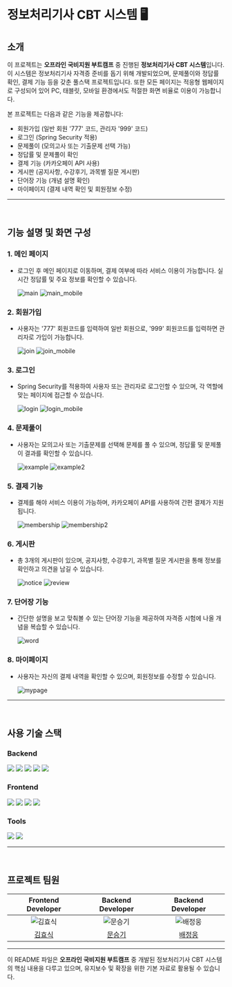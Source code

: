 # 정보처리기사 CBT 시스템 🖥️

## 소개

이 프로젝트는 **오프라인 국비지원 부트캠프** 중 진행된 **정보처리기사 CBT 시스템**입니다. 이 시스템은 정보처리기사 자격증 준비를 돕기 위해 개발되었으며, 문제풀이와 정답률 확인, 결제 기능 등을 갖춘 풀스택 프로젝트입니다. 또한 모든 페이지는 적응형 웹페이지로 구성되어 있어 PC, 태블릿, 모바일 환경에서도 적절한 화면 비율로 이용이 가능합니다.

본 프로젝트는 다음과 같은 기능을 제공합니다:
- 회원가입 (일반 회원 '777' 코드, 관리자 '999' 코드)
- 로그인 (Spring Security 적용)
- 문제풀이 (모의고사 또는 기출문제 선택 가능)
- 정답률 및 문제풀이 확인
- 결제 기능 (카카오페이 API 사용)
- 게시판 (공지사항, 수강후기, 과목별 질문 게시판)
- 단어장 기능 (개념 설명 확인)
- 마이페이지 (결제 내역 확인 및 회원정보 수정)

---

<br>

## 기능 설명 및 화면 구성

### 1. 메인 페이지
- 로그인 후 메인 페이지로 이동하며, 결제 여부에 따라 서비스 이용이 가능합니다. 실시간 정답률 및 주요 정보를 확인할 수 있습니다.

  ![main](https://github.com/user-attachments/assets/1f0a71a9-2ce4-4b2a-9c39-886bf4701ae0)
  ![main_mobile](https://github.com/user-attachments/assets/49328608-540f-4de3-801e-f2b5eb4e26a0)

### 2. 회원가입
- 사용자는 '777' 회원코드를 입력하여 일반 회원으로, '999' 회원코드를 입력하면 관리자로 가입이 가능합니다.

  ![join](https://github.com/user-attachments/assets/d68c6698-a810-4205-ae56-35177ed3b914)
  ![join_mobile](https://github.com/user-attachments/assets/9637f45a-64a4-4d6b-b8fd-8e07b7e56e3b)

### 3. 로그인
- Spring Security를 적용하여 사용자 또는 관리자로 로그인할 수 있으며, 각 역할에 맞는 페이지에 접근할 수 있습니다.

  ![login](https://github.com/user-attachments/assets/5e35a026-d4c4-4712-9144-d0047d4e1b27)
  ![login_mobile](https://github.com/user-attachments/assets/20739878-5131-4518-9b9b-a6f3225e4647)

### 4. 문제풀이
- 사용자는 모의고사 또는 기출문제를 선택해 문제를 풀 수 있으며, 정답률 및 문제풀이 결과를 확인할 수 있습니다.

  ![example](https://github.com/user-attachments/assets/2d10e247-9342-4f07-b58c-7afd896d1ad4)
  ![example2](https://github.com/user-attachments/assets/9ed992d1-a6ce-480e-885a-f2ab197d2ef1)

### 5. 결제 기능
- 결제를 해야 서비스 이용이 가능하며, 카카오페이 API를 사용하여 간편 결제가 지원됩니다.

  ![membership](https://github.com/user-attachments/assets/a61ecce6-3c7a-4b23-b10f-e769245a2f19)
  ![membership2](https://github.com/user-attachments/assets/e259722d-7d12-42bb-87cb-ed6be89f70b6)

### 6. 게시판
- 총 3개의 게시판이 있으며, 공지사항, 수강후기, 과목별 질문 게시판을 통해 정보를 확인하고 의견을 남길 수 있습니다.

  ![notice](https://github.com/user-attachments/assets/77a5fcf4-a4c1-48e0-9629-bc49eb61c30c)
  ![review](https://github.com/user-attachments/assets/3726eb7a-f440-44aa-8477-a549ddf979d0)

### 7. 단어장 기능
- 간단한 설명을 보고 맞춰볼 수 있는 단어장 기능을 제공하여 자격증 시험에 나올 개념을 복습할 수 있습니다.

  ![word](https://github.com/user-attachments/assets/0605ff15-737f-45f3-9e10-7670ca8366a9)

### 8. 마이페이지
- 사용자는 자신의 결제 내역을 확인할 수 있으며, 회원정보를 수정할 수 있습니다.

  ![mypage](https://github.com/user-attachments/assets/d9e1b375-b715-4466-8a9e-48f0ca47a06e)

---

<br>

## 사용 기술 스택

### Backend
<img src="https://img.shields.io/badge/Java-007396?style=for-the-badge&logo=Java&logoColor=white">
<img src="https://img.shields.io/badge/SpringBoot-6DB33F?style=for-the-badge&logo=SpringBoot&logoColor=white">
<img src="https://img.shields.io/badge/SQL%20Developer-4479A1?style=for-the-badge&logo=Oracle&logoColor=white">
<img src="https://img.shields.io/badge/JPA-6DB33F?style=for-the-badge&logo=Hibernate&logoColor=white">
<img src="https://img.shields.io/badge/SpringSecurity-6DB33F?style=for-the-badge&logo=SpringSecurity&logoColor=white">

### Frontend
<img src="https://img.shields.io/badge/JavaScript-F7DF1E?style=for-the-badge&logo=JavaScript&logoColor=black">
<img src="https://img.shields.io/badge/HTML5-E34F26?style=for-the-badge&logo=HTML5&logoColor=white">
<img src="https://img.shields.io/badge/CSS3-1572B6?style=for-the-badge&logo=CSS3&logoColor=white">
<img src="https://img.shields.io/badge/jQuery-0769AD?style=for-the-badge&logo=jQuery&logoColor=white">

### Tools
<img src="https://img.shields.io/badge/Github-181717?style=for-the-badge&logo=Github&logoColor=white">
<img src="https://img.shields.io/badge/IntelliJ%20IDEA-000000?style=for-the-badge&logo=IntelliJIDEA&logoColor=white">

---

<br>

## 프로젝트 팀원

| Frontend Developer | Backend Developer | Backend Developer |
| :----------------: | :----------------: | :----------------: |
| ![김효식](https://github.com/member1.png?size=120) | ![문승기](https://github.com/seunggi-coding.png?size=120) | ![배정웅](https://github.com/member2.png?size=120) |
| [김효식](https://github.com/member1) | [문승기](https://github.com/seunggi-coding) | [배정웅](https://github.com/member2) |

---

이 README 파일은 **오프라인 국비지원 부트캠프** 중 개발된 정보처리기사 CBT 시스템의 핵심 내용을 다루고 있으며, 유지보수 및 확장을 위한 기본 자료로 활용될 수 있습니다.
